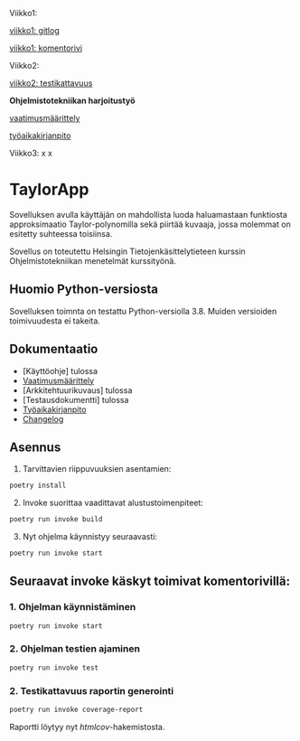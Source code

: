 Viikko1:

[viikko1: gitlog](https://github.com/hnenonen/ot-harjoitustyo/blob/master/laskarit/viikko1/gitlog.txt)

[viikko1: komentorivi](https://github.com/hnenonen/ot-harjoitustyo/blob/master/laskarit/viikko1/komentorivi.txt)

Viikko2:

[viikko2: testikattavuus](https://github.com/hnenonen/ot-harjoitustyo/blob/master/laskarit/viikko2/testcoverage.png)

**Ohjelmistotekniikan harjoitustyö**

[vaatimusmäärittely](https://github.com/hnenonen/ot-harjoitustyo/blob/master/dokumentaatio/vaatimusmaarittely.md)

[työaikakirjanpito](https://github.com/hnenonen/ot-harjoitustyo/blob/master/dokumentaatio/tyoaikakirjanpito.md)

Viikko3:
x
x

# TaylorApp

Sovelluksen avulla käyttäjän on mahdollista luoda haluamastaan funktiosta approksimaatio Taylor-polynomilla sekä piirtää kuvaaja, jossa molemmat on esitetty suhteessa toisiinsa.

Sovellus on toteutettu Helsingin Tietojenkäsittelytieteen kurssin Ohjelmistotekniikan menetelmät kurssityönä.

## Huomio Python-versiosta

Sovelluksen toimnta on testattu Python-versiolla 3.8. Muiden versioiden toimivuudesta ei takeita.

## Dokumentaatio

- [Käyttöohje] tulossa
- [Vaatimusmäärittely](https://github.com/hnenonen/ot-harjoitustyo/blob/master/dokumentaatio/vaatimusmaarittely.md)
- [Arkkitehtuurikuvaus] tulossa
- [Testausdokumentti] tulossa
- [Työaikakirjanpito](https://github.com/hnenonen/ot-harjoitustyo/blob/master/dokumentaatio/tyoaikakirjanpito.md)
- [Changelog](https://github.com/hnenonen/ot-harjoitustyo/blob/master/dokumentaatio/changelog.md)

## Asennus

1. Tarvittavien riippuvuuksien asentamien:

```bash
poetry install
```

2. Invoke suorittaa vaadittavat alustustoimenpiteet:

```bash
poetry run invoke build
```

3. Nyt ohjelma käynnistyy seuraavasti:

```bash
poetry run invoke start
```

## Seuraavat invoke käskyt toimivat komentorivillä:

### 1. Ohjelman käynnistäminen

```bash
poetry run invoke start
```

### 2. Ohjelman testien ajaminen

```bash
poetry run invoke test
```

### 2. Testikattavuus raportin generointi

```bash
poetry run invoke coverage-report
```

Raportti löytyy nyt _htmlcov_-hakemistosta.
